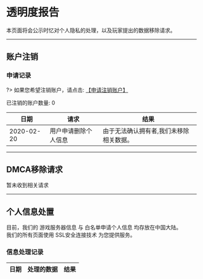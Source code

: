 # 透明度报告

本页面将会公示时忆对个人隐私的处理，以及玩家提出的数据移除请求。

-----

## 账户注销

### 申请记录

?> 如果您希望注销账户，请点击: [【申请注销账户】](deleteAccount.md)  

已注销的账户数量: 0

日期|请求|结果
---|---|---
2020-02-20|用户申请删除个人信息|由于无法确认拥有者,我们未移除相关数据。

-----

## DMCA移除请求

暂未收到相关请求

-----

## 个人信息处置

目前，我们的 游戏服务器信息 与 白名单申请个人信息 均存放在中国大陆。  
我们的所有页面使用 SSL安全连接技术 为您提供服务。

### 信息处理记录

日期|处理的数据|结果
---|---|---
